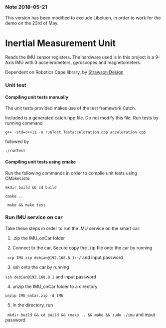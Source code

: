 ### Note 2018-05-21

This version has been modified to exclude Libcluon, in order to work for the demo on the 23rd of May.

# Inertial Measurement Unit

Reads the IMU sensor registers. The hardware used is in this project is a 9-Axis IMU with 3 accelerometers, gyroscopes and magnetometers.

Dependent on Robotics Cape library, by [Strawson Design](https://github.com/StrawsonDesign/Robotics_Cape_Installer)


### Unit test

#### Compiling unit tests manually

The unit tests provided makes use of the test framework Catch. 

Included is a generated catch.hpp file. Do not modify this file.
Run tests by running command

` g++ -std=c++11 -o runTest Testacceleration.cpp acceleration.cpp ` 

followed by 

` ./runTest `

#### Compiling unit tests using cmake

Run the following commands in order to complie unit tests using CMakeLists:

` mkdir build && cd build `

` cmake .. ` 

` make && make test`

### Run IMU service on car
Take these steps in order to run the IMU service on the smart car: 
1. .zip the IMU_onCar folder 

2. Connect to the car. Secure copy the .zip file onto the car by running 

` scp IMU.zip debian@192.168.8.1:~/` and input password

3. ssh onto the car by running 

` ssh debian@192.168.8.1 ` and input password

4. unzip the IMU_onCar folder to a directory 

`unzip IMU_onCar.zip -d IMU `

5. In the directory, run

` mkdir build && cd build && cmake .. && make && sudo ./imu` and input password
